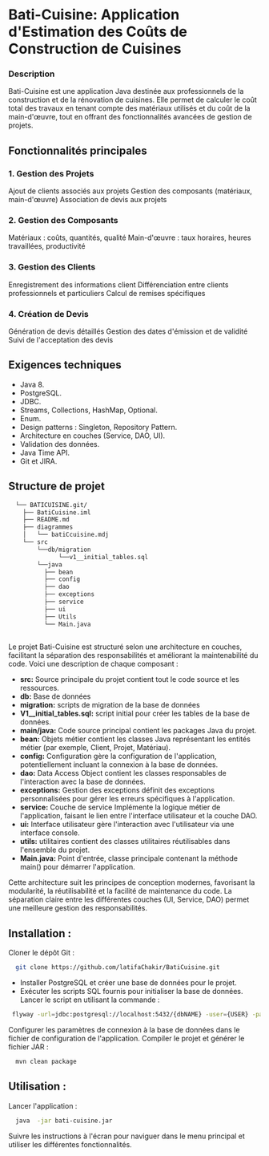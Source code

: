 # Bati-Cuisine: Application d'Estimation des Coûts de Construction de Cuisines
### Description
Bati-Cuisine est une application Java destinée aux professionnels de la construction et de la rénovation de cuisines. Elle permet de calculer le coût total des travaux en tenant compte des matériaux utilisés et du coût de la main-d'œuvre, tout en offrant des fonctionnalités avancées de gestion de projets.

## Fonctionnalités principales

### 1. Gestion des Projets

Ajout de clients associés aux projets
Gestion des composants (matériaux, main-d'œuvre)
Association de devis aux projets


### 2. Gestion des Composants

Matériaux : coûts, quantités, qualité
Main-d'œuvre : taux horaires, heures travaillées, productivité


### 3. Gestion des Clients

Enregistrement des informations client
Différenciation entre clients professionnels et particuliers
Calcul de remises spécifiques


### 4. Création de Devis

Génération de devis détaillés
Gestion des dates d'émission et de validité
Suivi de l'acceptation des devis

## Exigences techniques

- Java 8.
- PostgreSQL.
- JDBC.
- Streams, Collections, HashMap, Optional.
- Enum.
- Design patterns : Singleton, Repository Pattern.
- Architecture en couches (Service, DAO, UI).
- Validation des données.
- Java Time API.
- Git et JIRA.
  
## Structure de projet
```bash
  └── BATICUISINE.git/
    ├── BatiCuisine.iml
    ├── README.md
    ├── diagrammes
    │   └── batiCcuisine.mdj
    └── src
        └──db/migration
              └──v1__initial_tables.sql
        └──java  
          ├── bean
          ├── config
          ├── dao
          ├── exceptions
          ├── service
          ├── ui
          ├── Utils
          └── Main.java
        
```
Le projet Bati-Cuisine est structuré selon une architecture en couches, facilitant la séparation des responsabilités et améliorant la maintenabilité du code. Voici une description de chaque composant :

- **src:** Source principale du projet contient tout le code source et les ressources.
- **db:** Base de données
- **migration:** scripts de migration de la base de données
- **V1__initial_tables.sql:** script initial pour créer les tables de la base de données.
- **main/java:** Code source principal contient les packages Java du projet.
- **bean:** Objets métier contient les classes Java représentant les entités métier (par exemple, Client, Projet, Matériau).
- **config:** Configuration gère la configuration de l'application, potentiellement incluant la connexion à la base de données.
- **dao:** Data Access Object contient les classes responsables de l'interaction avec la base de données.
- **exceptions:** Gestion des exceptions définit des exceptions personnalisées pour gérer les erreurs spécifiques à l'application.
- **service:** Couche de service Implémente la logique métier de l'application, faisant le lien entre l'interface utilisateur et la couche DAO.
- **ui:** Interface utilisateur gère l'interaction avec l'utilisateur via une interface console.
- **utils:** utilitaires contient des classes utilitaires réutilisables dans l'ensemble du projet.
- **Main.java:** Point d'entrée, classe principale contenant la méthode main() pour démarrer l'application.

Cette architecture suit les principes de conception modernes, favorisant la modularité, la réutilisabilité et la facilité de maintenance du code. La séparation claire entre les différentes couches (UI, Service, DAO) permet une meilleure gestion des responsabilités.
## Installation : 
Cloner le dépôt Git :
```bash
  git clone https://github.com/latifaChakir/BatiCuisine.git
```
- Installer PostgreSQL et créer une base de données pour le projet.
- Exécuter les scripts SQL fournis pour initialiser la base de données.
  Lancer le script en utilisant la commande  :
```bash
 flyway -url=jdbc:postgresql://localhost:5432/{dbNAME} -user={USER} -password={PASSWORD} -locations=filesystem:src/main/db/migration migrate
```
Configurer les paramètres de connexion à la base de données dans le fichier de configuration de l'application.
Compiler le projet et générer le fichier JAR :

```bash
  mvn clean package
```
## Utilisation : 
Lancer l'application :
```bash
  java  -jar bati-cuisine.jar
```
Suivre les instructions à l'écran pour naviguer dans le menu principal et utiliser les différentes fonctionnalités.
